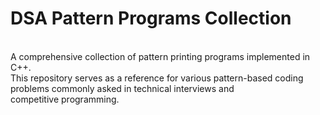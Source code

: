 <h1>DSA Pattern Programs Collection</h1> <br> A comprehensive collection of pattern printing programs implemented in C++. <br> This repository serves as a reference for various pattern-based coding problems commonly asked in technical interviews and competitive programming.
